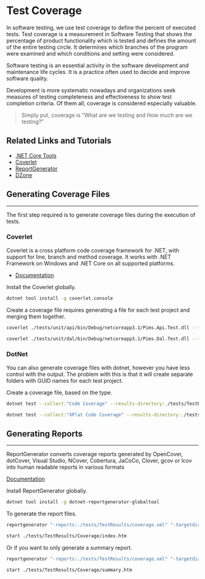 # Test Coverage

In software testing, we use test coverage to define the percent of executed tests.
Test coverage is a measurement in Software Testing that shows the percentage of product functionality which is tested and defines the amount of the entire testing circle.
It determines which branches of the program were examined and which conditions and setting were considered.

Software testing is an essential activity in the software development and maintenance life cycles.
It is a practice often used to decide and improve software quality.

Development is more systematic nowadays and organizations seek measures of testing completeness and effectiveness to show test completion criteria.
Of them all, coverage is considered especially valuable.

> Simply put, coverage is “What are we testing and How much are we testing?”

## Related Links and Tutorials

- [.NET Core Tools](https://docs.microsoft.com/en-us/dotnet/core/tools/global-tools#what-could-go-wrong)
- [Coverlet](https://github.com/tonerdo/coverlet)
- [ReportGenerator](https://danielpalme.github.io/ReportGenerator/)
- [DZone](https://dzone.com/articles/code-coverage-reports-for-aspnet-core)

## Generating Coverage Files

---

The first step required is to generate coverage files during the execution of tests.

### Coverlet

Coverlet is a cross platform code coverage framework for .NET, with support for line, branch and method coverage. It works with .NET Framework on Windows and .NET Core on all supported platforms.

- [Documentation](https://github.com/tonerdo/coverlet/blob/master/Documentation/GlobalTool.md)

Install the Coverlet globally.

```bash
dotnet tool install -g coverlet.console
```

Create a coverage file requires generating a file for each test project and merging them together.

```bash
coverlet ./tests/unit/api/bin/Debug/netcoreapp3.1/Pims.Api.Test.dll --target "dotnet" --targetargs "test ./ --no-build" -o "./tests/TestResults/coverage.json" --exclude "[*.Test]*" --exclude "[*]*Model" --exclude-by-attribute "CompilerGenerated" -f json

coverlet ./tests/unit/dal/bin/Debug/netcoreapp3.1/Pims.Dal.Test.dll --target "dotnet" --targetargs "test ./ --no-build" -o "./tests/TestResults/coverage.xml" --exclude "[*.Test]*" --exclude "[*]*Model" --exclude-by-attribute "CompilerGenerated" --merge-with "tests/TestResults/coverage.json" -f cobertura
```

### DotNet

You can also generate coverage files with dotnet, however you have less control with the output.
The problem with this is that it will create separate folders with GUID names for each test project.

Create a coverage file, based on the type.

```bash
dotnet test --collect:"Code Coverage" --results-directory:./tests/TestResults

dotnet test --collect:"XPlat Code Coverage" --results-directory:./tests/TestResults
```

## Generating Reports

---

ReportGenerator converts coverage reports generated by
OpenCover, dotCover, Visual Studio, NCover, Cobertura, JaCoCo, Clover, gcov or lcov
into human readable reports in various formats

[Documentation](https://danielpalme.github.io/ReportGenerator/usage.html)

Install ReportGenerator globally.

```bash
dotnet tool install -g dotnet-reportgenerator-globaltool
```

To generate the report files.

```bash
reportgenerator "-reports:./tests/TestResults/coverage.xml" "-targetdir:./tests/TestResults/Coverage" -reporttypes:Html

start ./tests/TestResults/Coverage/index.htm
```

Or if you want to only generate a summary report.

```bash
reportgenerator "-reports:./tests/TestResults/coverage.xml" "-targetdir:./tests/TestResults/Coverage" -reporttypes:HtmlSummary

start ./tests/TestResults/Coverage/summary.htm
```
